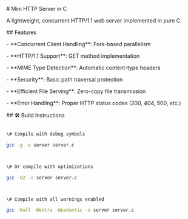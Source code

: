 \# Mini HTTP Server in C



A lightweight, concurrent HTTP/1.1 web server implemented in pure C.



\## Features



\- \*\*Concurrent Client Handling\*\*: Fork-based parallelism

\- \*\*HTTP/1.1 Support\*\*: GET method implementation

\- \*\*MIME Type Detection\*\*: Automatic content-type headers

\- \*\*Security\*\*: Basic path traversal protection

\- \*\*Efficient File Serving\*\*: Zero-copy file transmission

\- \*\*Error Handling\*\*: Proper HTTP status codes (200, 404, 500, etc.)



\## 🛠️ Build Instructions



```bash

\# Compile with debug symbols

gcc -g -o server server.c



\# Or compile with optimizations

gcc -O2 -o server server.c



\# Compile with all warnings enabled

gcc -Wall -Wextra -Wpedantic -o server server.c

